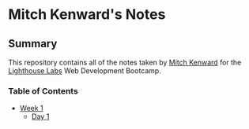 # Mitch Kenward's Notes

## Summary

This repository contains all of the notes taken by [Mitch Kenward](https://github.com/Mitch-Kenward) for the [Lighthouse Labs](https://www.lighthouselabs.ca/en) Web Development Bootcamp.

### Table of Contents

* [Week 1](./Week_1)
  * [Day 1](./Week_1/Day_1)
  